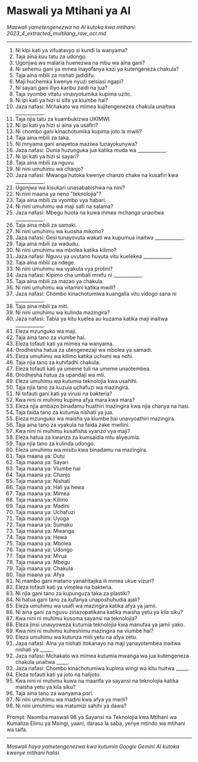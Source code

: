 # Maswali ya Mtihani ya AI
*Maswali yametengenezwa na AI kutoka kwa mtihani: 2023_4_extracted_multilang_raw_ocr.md*

---

1.  Ni kipi kati ya vifuatavyo si kundi la wanyama?
2.  Taja aina kuu tatu za udongo.
3.  Ugonjwa wa malaria huenezwa na mbu wa aina gani?
4.  Ni sehemu gani ya mmea inayofanya kazi ya kutengeneza chakula?
5.  Taja aina mbili za nishati jadidifu.
6.  Maji huchemka kwenye nyuzi selsiasi ngapi?
7.  Ni sayari gani iliyo karibu zaidi na jua?
8.  Taja vyombo vitatu vinavyotumika kupima uzito.
9.  Ni ipi kati ya hizi si sifa ya kiumbe hai?
10. Jaza nafasi: Mchakato wa mimea kujitengenezea chakula unaitwa ____________.
11. Taja njia tatu za kuambukizwa UKIMWI.
12. Ni ipi kati ya hizi si aina ya usafiri?
13. Ni chombo gani kinachotumika kupima joto la mwili?
14. Taja aina mbili za taka.
15. Ni mnyama gani anayetoa maziwa tunayokunywa?
16. Jaza nafasi: Dunia huzunguka jua katika muda wa ____________.
17. Ni ipi kati ya hizi si sayari?
18. Taja aina mbili za nguvu.
19. Ni nini umuhimu wa chanjo?
20. Jaza nafasi: Mwanga hutoka kwenye chanzo chake na kusafiri kwa ____________.
21. Ugonjwa wa kisukari unasababishwa na nini?
22. Ni nini maana ya neno "teknolojia"?
23. Taja aina mbili za vyombo vya habari.
24. Ni nini umuhimu wa maji safi na salama?
25. Jaza nafasi: Mbegu huota na kuwa mmea mchanga unaoitwa ____________.
26. Taja aina mbili za samaki.
27. Ni nini umuhimu wa kuosha mikono?
28. Jaza nafasi: Gesi tunayovuta wakati wa kupumua inaitwa ____________.
29. Taja aina mbili za wadudu.
30. Ni nini umuhimu wa mbolea katika kilimo?
31. Jaza nafasi: Nguvu ya uvutano huvuta vitu kuelekea ____________.
32. Taja aina mbili za ndege.
33. Ni nini umuhimu wa vyakula vya protini?
34. Jaza nafasi: Kipimo cha umbali mrefu ni ____________.
35. Taja aina mbili za mazao ya chakula.
36. Ni nini umuhimu wa vitamini katika mwili?
37. Jaza nafasi: Chombo kinachotumiwa kuangalia vitu vidogo sana ni ____________.
38. Taja aina mbili za miti.
39. Ni nini umuhimu wa kulinda mazingira?
40. Jaza nafasi: Tabia ya kitu kuelea au kuzama katika maji inaitwa ____________.
41. Eleza mzunguko wa maji.
42. Taja aina tano za viumbe hai.
43. Eleza tofauti kati ya mimea na wanyama.
44. Orodhesha hatua za utengenezaji wa mbolea ya samadi.
45. Eleza umuhimu wa kilimo katika uchumi wa nchi.
46. Taja njia tano za kuhifadhi chakula.
47. Eleza tofauti kati ya umeme tuli na umeme unaotembea.
48. Orodhesha hatua za upandaji wa mti.
49. Eleza umuhimu wa kutumia teknolojia kwa usahihi.
50. Taja njia tano za kuzuia uchafuzi wa mazingira.
51. Ni tofauti gani kati ya virusi na bakteria?
52. Kwa nini ni muhimu kupima afya mara kwa mara?
53. Eleza njia ambazo binadamu huathiri mazingira kwa njia chanya na hasi.
54. Taja faida tano za kutumia nishati ya jua.
55. Eleza mzunguko wa maisha ya kiumbe hai unavyoathiri mazingira.
56. Taja aina tano za vyakula na faida zake mwilini.
57. Kwa nini ni muhimu kusafisha vyanzo vya maji?
58. Eleza hatua za kwanza za kumsaidia mtu aliyeumia.
59. Taja njia tano za kulinda udongo.
60. Eleza umuhimu wa misitu kwa binadamu na mazingira.
61. Taja maana ya: Dutu
62. Taja maana ya: Sayari
63. Taja maana ya: Viumbe hai
64. Taja maana ya: Chanjo
65. Taja maana ya: Nishati
66. Taja maana ya: Hali ya hewa
67. Taja maana ya: Mimea
68. Taja maana ya: Kilimo
69. Taja maana ya: Madini
70. Taja maana ya: Uchafuzi
71. Taja maana ya: Uyoga
72. Taja maana ya: Sumaku
73. Taja maana ya: Mwanga
74. Taja maana ya: Hewa
75. Taja maana ya: Mbolea
76. Taja maana ya: Udongo
77. Taja maana ya: Mvua
78. Taja maana ya: Mbegu
79. Taja maana ya: Chakula
80. Taja maana ya: Afya
81. Ni mambo gani matano yanahitajika ili mmea ukue vizuri?
82. Eleza tofauti kati ya vimelea na bakteria.
83. Ni njia gani tano za kupunguza taka za plastiki?
84. Ni hatua gani tano za kufanya unaposhuhudia ajali?
85. Eleza umuhimu wa usafi wa mazingira katika afya ya jamii.
86. Ni aina gani za nguvu zinazopatikana katika maisha yetu ya kila siku?
87. Kwa nini ni muhimu kusoma sayansi na teknolojia?
88. Eleza jinsi unavyoweza kutumia teknolojia kwa manufaa ya jamii yako.
89. Kwa nini ni muhimu kuheshimu mazingira na viumbe hai?
90. Eleza umuhimu wa kutunza miili yetu na afya zetu.
91. Jaza nafasi: Aina ya nishati itokanayo na maji yanayotembea inaitwa nishati ya _____.
92. Jaza nafasi: Mchakato wa mimea kutumia mwanga wa jua kutengeneza chakula unaitwa _____.
93. Jaza nafasi: Chombo kinachotumiwa kupima wingi wa kitu huitwa _____.
94. Eleza tofauti kati ya joto na halijoto.
95. Kwa nini ni muhimu kuwa na maarifa ya sayansi na teknolojia katika maisha yetu ya kila siku?
96. Taja aina tano za wanyama pori.
97. Ni nini umuhimu wa madini kwa afya ya mwili?
98.  Ni nini umuhimu wa matumizi sahihi ya dawa?

Prompt: Naomba maswali 98 ya Sayansi na Teknolojia kwa Mtihani wa Kumaliza Elimu ya Msingi, yaani, darasa la saba, yenye mtindo wa mtihani wa taifa.

---
*Maswali haya yametengenezwa kwa kutumia Google Gemini AI kutoka kwenye mtihani halisi.*
